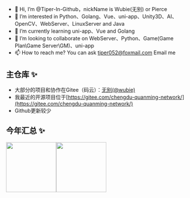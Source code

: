 - 👋 Hi, I’m @Tiper-In-Github，nickName is Wubie(无别) or Pierce
- 👀 I’m interested in Python、Golang、Vue、uni-app、Unity3D、AI、OpenCV、WebServer、LinuxServer and Java
- 🌱 I’m currently learning uni-app、Vue and Golang
- 💞️ I’m looking to collaborate on WebServer、Python、Game(Game Plan\Game Server\GM)、uni-app
- 📫 How to reach me?  You can ask tiper052@foxmail.com Email me
## 主仓库 ✨
- 大部分的项目和协作在Gitee（码云）：[无别(@wubie)](https://gitee.com/wubie)</a>
- 我最近的开源项目位于[https://gitee.com/chengdu-quanming-network/](https://gitee.com/chengdu-quanming-network/)
- Github更新较少

<!---
Tiper-In-Github/Tiper-In-Github is a ✨ special ✨ repository because its `README.md` (this file) appears on your GitHub profile.
You can click the Preview link to take a look at your changes.
--->


## 今年汇总 ✨

<img align="" height="137px" src="https://github-readme-stats.vercel.app/api?username=Tiper-In-Github&hide_title=true&hide_border=true&show_icons=true&include_all_commits=true&line_height=21&bg_color=0,EC6C6C,FFD479,FFFC79,73FA79&theme=graywhite&locale=cn" /><img align="" height="137px" src="https://github-readme-stats.vercel.app/api/top-langs/?username=Tiper-In-Github&hide_title=true&hide_border=true&layout=compact&bg_color=0,73FA79,73FDFF,D783FF&theme=graywhite&locale=cn" />

